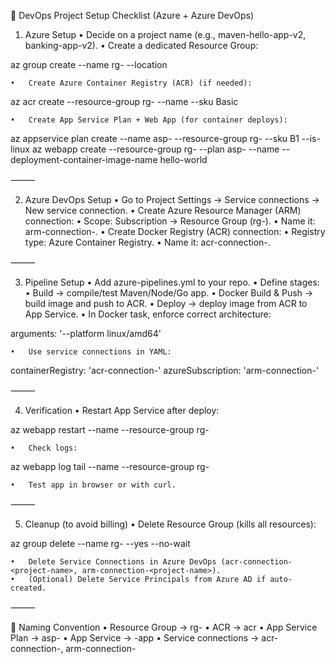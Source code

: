 
📝 DevOps Project Setup Checklist (Azure + Azure DevOps)

1. Azure Setup
	•	Decide on a project name (e.g., maven-hello-app-v2, banking-app-v2).
	•	Create a dedicated Resource Group:

az group create --name rg-<project-name> --location <region>


	•	Create Azure Container Registry (ACR) (if needed):

az acr create --resource-group rg-<project-name> --name <acr-name> --sku Basic


	•	Create App Service Plan + Web App (for container deploys):

az appservice plan create --name asp-<project-name> --resource-group rg-<project-name> --sku B1 --is-linux
az webapp create --resource-group rg-<project-name> --plan asp-<project-name> --name <app-name> --deployment-container-image-name hello-world



⸻

2. Azure DevOps Setup
	•	Go to Project Settings → Service connections → New service connection.
	•	Create Azure Resource Manager (ARM) connection:
	•	Scope: Subscription → Resource Group (rg-<project-name>).
	•	Name it: arm-connection-<project-name>.
	•	Create Docker Registry (ACR) connection:
	•	Registry type: Azure Container Registry.
	•	Name it: acr-connection-<project-name>.

⸻

3. Pipeline Setup
	•	Add azure-pipelines.yml to your repo.
	•	Define stages:
	•	Build → compile/test Maven/Node/Go app.
	•	Docker Build & Push → build image and push to ACR.
	•	Deploy → deploy image from ACR to App Service.
	•	In Docker task, enforce correct architecture:

arguments: '--platform linux/amd64'


	•	Use service connections in YAML:

containerRegistry: 'acr-connection-<project-name>'
azureSubscription: 'arm-connection-<project-name>'



⸻

4. Verification
	•	Restart App Service after deploy:

az webapp restart --name <app-name> --resource-group rg-<project-name>


	•	Check logs:

az webapp log tail --name <app-name> --resource-group rg-<project-name>


	•	Test app in browser or with curl.

⸻

5. Cleanup (to avoid billing)
	•	Delete Resource Group (kills all resources):

az group delete --name rg-<project-name> --yes --no-wait


	•	Delete Service Connections in Azure DevOps (acr-connection-<project-name>, arm-connection-<project-name>).
	•	(Optional) Delete Service Principals from Azure AD if auto-created.

⸻

🔑 Naming Convention
	•	Resource Group → rg-<project>
	•	ACR → <project>acr
	•	App Service Plan → asp-<project>
	•	App Service → <project>-app
	•	Service connections → acr-connection-<project>, arm-connection-<project>
